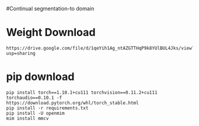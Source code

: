 #Continual segmentation-to domain 


# Weight Download
```
https://drive.google.com/file/d/1qeYih1Ag_ntAZGTTHqP9k8YUlBUL4Jks/view?usp=sharing
```

# pip download
```
pip install torch==1.10.1+cu111 torchvision==0.11.2+cu111 torchaudio==0.10.1 -f https://download.pytorch.org/whl/torch_stable.html
pip install -r requirements.txt
pip install -U openmim
mim install mmcv
```
